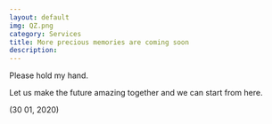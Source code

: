 ```yaml
---
layout: default
img: QZ.png
category: Services
title: More precious memories are coming soon
description:
---
```

Please hold my hand.

Let us make the future amazing together and we can start from here.

(30 01, 2020)
